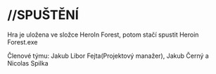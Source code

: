 #	//SPUŠTĚNÍ
Hra je uložena ve složce HeroIn Forest, potom stačí spustit Heroin Forest.exe

Členové týmu: Jakub Libor Fejta(Projektový manažer), Jakub Černý a Nicolas Spilka
